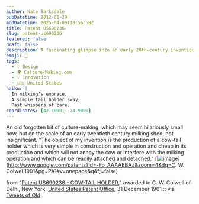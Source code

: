 ```yaml
---
author: Nate Barksdale
pubDatetime: 2012-01-29
modDatetime: 2025-04-09T18:56:58Z
title: Patent US690236
slug: patent-us690236
featured: false
draft: false
description: A fascinating glimpse into an early 20th-century invention designed to ease the milking process.
emoji: 🐄
tags:
  - 💡 Design
  - 🌍 Culture-Making.com
  - 💡 Innovation
  - 🇺🇸 United States
haiku: |
  In milking's embrace,  
  A simple tail holder sway,  
  Past whispers of care.
coordinates: [42.1000, -74.9000]
---
```


An old forgotten bit of culture-making, which may seem hilariously small now, but on the scale of an early twentieth century milking shed, not insignificant. "The object of my invention is the production of a cow-tail holder which is very simple in construction and operation and cheap in its production and which will not annoy the cow or interfere with the milking operation and which can be readily attached and detached."
[![image](http://culture-making.com/media/cowtail.jpg)](http://www.google.com/patents?id=-Fo_AAAAEBAJ&zoom=4&dq=C. W. Colwel 1901&pg=PA1#v=onepage&q&f;=false)

from "[Patent US690236 - COW-TAIL HOLDER](http://www.google.com/patents)," awarded to C. W. Colwell of Delhi, New York, [United States Patent Office](http://www.google.com/patents), 31 December 1901 :: via [Tweets of Old](http://twitter.com/TweetsofOld)
